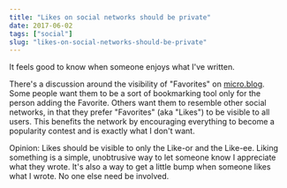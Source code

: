 ```yaml
---
title: "Likes on social networks should be private"
date: 2017-06-02
tags: ["social"]
slug: "likes-on-social-networks-should-be-private"
---
```


It feels good to know when someone enjoys what I've written.

There's a discussion around the visibility of "Favorites" on [micro.blog][1]. Some people want them to be a sort of bookmarking tool only for the person adding the Favorite. Others want them to resemble other social networks, in that they prefer "Favorites" (aka "Likes") to be visible to all users. This benefits the network by encouraging everything to become a popularity contest and is exactly what I don't want.

Opinion: Likes should be visible to only the Like-or and the Like-ee. Liking something is a simple, unobtrusive way to let someone know I appreciate what they wrote. It's also a way to get a little bump when someone likes what I wrote. No one else need be involved.

 [1]: https://micro.blog/
